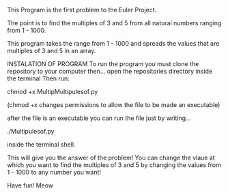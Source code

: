 


This Program is the first problem to the Euler Project.

The point is to find the multiples of 3 and 5 from all natural numbers ranging 
from 1 - 1000.

This program takes the range from 1 - 1000 and spreads the values that are multiples of 3 and 5 in an array.

INSTALATION OF PROGRAM 
To run the program you must clone the repository to your computer then...
open the repositories directory inside the terminal
Then run:

chmod +x MultipMultipulesof.py

(chmod +x changes permissions to allow the file to be made an executable)

after the file is an executable you can run the file just by writing...

./Multipulesof.py

inside the terminal shell.

This will give you the answer of the problem!
You can change the vlaue at which you want to find the multiples of 3 and 5 by 
changing the values from 1 - 1000 to any number you want!

Have fun!
Meow











